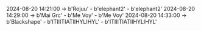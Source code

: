 2024-08-20 14:21:00 -> b'Rojuu' - b'elephant2' - b'elephant2'
2024-08-20 14:29:00 -> b'Mai Grc' - b'Me Voy' - b'Me Voy'
2024-08-20 14:33:00 -> b'Blackshape' - b'ITIIITIATIIHYLIHYL' - b'ITIIITIATIIHYLIHYL'
